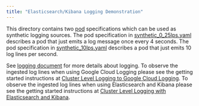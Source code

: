 ```yaml
---
title: "Elasticsearch/Kibana Logging Demonstration"
---
```

This directory contains two [pod](/{{page.version}}/docs/user-guide/pods) specifications which can be used as synthetic
logging sources. The pod specification in [synthetic_0_25lps.yaml](/{{page.version}}/docs/user-guide/logging-demo/synthetic_0_25lps.yaml)
describes a pod that just emits a log message once every 4 seconds. The pod specification in
[synthetic_10lps.yaml](/{{page.version}}/docs/user-guide/logging-demo/synthetic_10lps.yaml)
describes a pod that just emits 10 log lines per second.

See [logging document](/{{page.version}}/docs/user-guide/logging/) for more details about logging. To observe the ingested log lines when using Google Cloud Logging please see the getting
started instructions
at [Cluster Level Logging to Google Cloud Logging](/{{page.version}}/docs/getting-started-guides/logging).
To observe the ingested log lines when using Elasticsearch and Kibana please see the getting
started instructions
at [Cluster Level Logging with Elasticsearch and Kibana](/{{page.version}}/docs/getting-started-guides/logging-elasticsearch).



